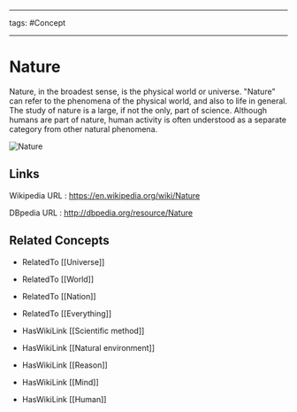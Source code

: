 




---

tags: #Concept

---
# Nature


Nature, in the broadest sense, is the physical world or universe. "Nature" can refer to the phenomena of the physical world, and also to life in general. The study of nature is a large, if not the only, part of science. Although humans are part of nature, human activity is often understood as a separate category from other natural phenomena.

![Nature](http://commons.wikimedia.org/wiki/Special:FilePath/Shaqi_jrvej.jpg?width=300)


## Links


Wikipedia URL : https://en.wikipedia.org/wiki/Nature

DBpedia URL : http://dbpedia.org/resource/Nature


## Related Concepts


- RelatedTo [[Universe]]

- RelatedTo [[World]]

- RelatedTo [[Nation]]

- RelatedTo [[Everything]]

- HasWikiLink [[Scientific method]]

- HasWikiLink [[Natural environment]]

- HasWikiLink [[Reason]]

- HasWikiLink [[Mind]]

- HasWikiLink [[Human]]